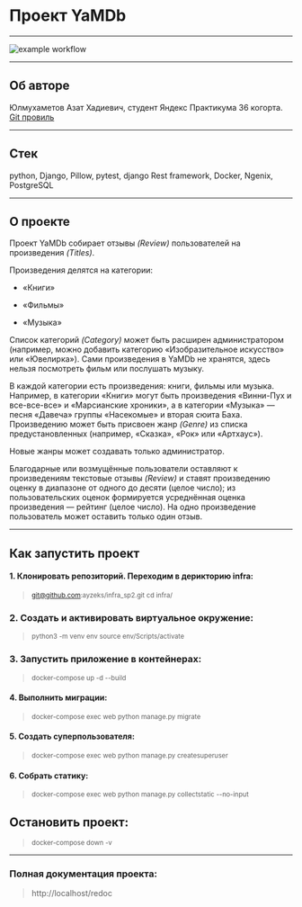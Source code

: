 # Проект YaMDb
---
![example workflow](https://github.com/github/docs/actions/workflows/main.yml/badge.svg)

---
## Об авторе

Юлмухаметов Азат Хадиевич, студент Яндекс Практикума 36 когорта.
<a href='https://github.com/ayzeks'>Git провиль</a>

---
## Стек

python, Django, Pillow, pytest, django Rest framework, Docker, Ngenix, PostgreSQL

---
## О проекте

Проект YaMDb собирает отзывы *(Review)* пользователей на произведения *(Titles)*. 

Произведения делятся на категории: 

- «Книги»

- «Фильмы»

- «Музыка»

Список категорий *(Category)* может быть расширен администратором (например, можно добавить категорию «Изобразительное искусство» или «Ювелирка»).
Сами произведения в YaMDb не хранятся, здесь нельзя посмотреть фильм или послушать музыку.


В каждой категории есть произведения: книги, фильмы или музыка. Например, в категории «Книги» могут быть произведения «Винни-Пух и все-все-все» и «Марсианские хроники», а в категории «Музыка» — песня «Давеча» группы «Насекомые» и вторая сюита Баха.
Произведению может быть присвоен жанр *(Genre)* из списка предустановленных (например, «Сказка», «Рок» или «Артхаус»). 

Новые жанры может создавать только администратор.


Благодарные или возмущённые пользователи оставляют к произведениям текстовые отзывы *(Review)* и ставят произведению оценку в диапазоне от одного до десяти (целое число); из пользовательских оценок формируется усреднённая оценка произведения — рейтинг (целое число). На одно произведение пользователь может оставить только один отзыв.


---
## Как запустить проект
#### 1. Клонировать репозиторий. Переходим в дерикторию infra:

> <sub> git@github.com:ayzeks/infra_sp2.git </sub>
> <sub> cd infra/ </sub>

### 2. Cоздать и активировать виртуальное окружение:

> <sub> python3 -m venv env </sub>
> <sub> source env/Scripts/activate </sub>

### 3. Запустить приложение в контейнерах:

> <sub> docker-compose up -d --build </sub>

#### 4. Выполнить миграции:

> <sub> docker-compose exec web python manage.py migrate </sub> 

#### 5. Создать суперпользователя:

> <sub> docker-compose exec web python manage.py createsuperuser </sub> 

#### 6. Собрать статику:

> <sub> docker-compose exec web python manage.py collectstatic --no-input </sub> 

## Остановить проект:

> <sub> docker-compose down -v </sub> 
---
### Полная документация проекта:

> http://localhost/redoc